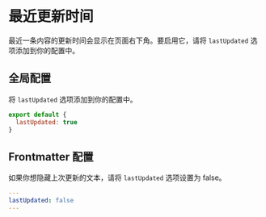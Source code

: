 # 最近更新时间

最近一条内容的更新时间会显示在页面右下角。要启用它，请将 `lastUpdated` 选项添加到你的配置中。

## 全局配置

将 `lastUpdated` 选项添加到你的配置中。

```js
export default {
  lastUpdated: true
}
```

## Frontmatter 配置

如果你想隐藏上次更新的文本，请将 `lastUpdated` 选项设置为 false。

```yaml
---
lastUpdated: false
---
```

<!-- <script setup>
import { useData } from 'vitepress'

const { page } = useData()
</script>

<pre>{{ page }}</pre> -->

